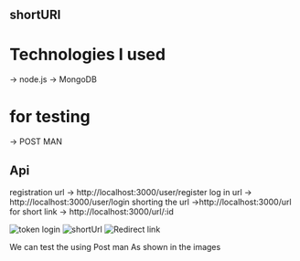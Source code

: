  ## shortURl
 # Technologies I used
  -> node.js 
  -> MongoDB
  # for testing 
  -> POST MAN
 ## Api
 registration url -> http://localhost:3000/user/register
 log in url -> http://localhost:3000/user/login
 shorting the url ->http://localhost:3000/url
 for short link -> http://localhost:3000/url/:id
 
![token login](https://github.com/Hashmu0786/ShortURL/assets/128887812/5dae3f1a-2173-452e-a420-f4861621a091)
![shortUrl](https://github.com/Hashmu0786/ShortURL/assets/128887812/071ad431-4f14-435a-ba0a-a6b599869ba6)
![Redirect link](https://github.com/Hashmu0786/ShortURL/assets/128887812/a22d8e17-5477-4ed5-9cef-a9054dd438a3)

We can test the using Post man As shown in the images 
